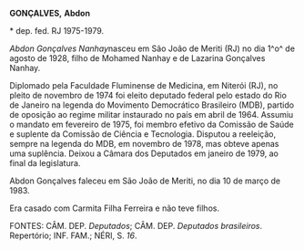 **GONÇALVES,** **Abdon**

\* dep. fed. RJ 1975-1979.

*Abdon Gonçalves Nanhay*nasceu em São João de Meriti (RJ) no dia 1^o^ de
agosto de 1928, filho de Mohamed Nanhay e de Lazarina Gonçalves Nanhay.

Diplomado pela Faculdade Fluminense de Medicina, em Niterói (RJ), no
pleito de novembro de 1974 foi eleito deputado federal pelo estado do
Rio de Janeiro na legenda do Movimento Democrático Brasileiro (MDB),
partido de oposição ao regime militar instaurado no país em abril de
1964. Assumiu o mandato em fevereiro de 1975, foi membro efetivo da
Comissão de Saúde e suplente da Comissão de Ciência e Tecnologia.
Disputou a reeleição, sempre na legenda do MDB, em novembro de 1978, mas
obteve apenas uma suplência. Deixou a Câmara dos Deputados em janeiro de
1979, ao final da legislatura.

Abdon Gonçalves faleceu em São João de Meriti, no dia 10 de março de
1983.

Era casado com Carmita Filha Ferreira e não teve filhos.

FONTES: CÂM. DEP. *Deputados*; CÂM. DEP. *Deputados brasileiros*.
Repertório; INF. FAM.; NÉRI, S. *16*.
